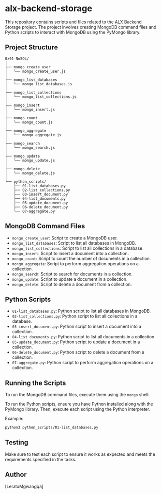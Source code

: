 # alx-backend-storage

This repository contains scripts and files related to the ALX Backend Storage project. The project involves creating MongoDB command files and Python scripts to interact with MongoDB using the PyMongo library.

## Project Structure

```
0x01-NoSQL/
│
├── mongo_create_user
│   └── mongo_create_user.js
│
├── mongo_list_databases
│   └── mongo_list_databases.js
│
├── mongo_list_collections
│   └── mongo_list_collections.js
│
├── mongo_insert
│   └── mongo_insert.js
│
├── mongo_count
│   └── mongo_count.js
│
├── mongo_aggregate
│   └── mongo_aggregate.js
│
├── mongo_search
│   └── mongo_search.js
│
├── mongo_update
│   └── mongo_update.js
│
├── mongo_delete
│   └── mongo_delete.js
│
└── python_scripts/
    ├── 01-list_databases.py
    ├── 02-list_collections.py
    ├── 03-insert_document.py
    ├── 04-list_documents.py
    ├── 05-update_document.py
    ├── 06-delete_document.py
    └── 07-aggregate.py
```

## MongoDB Command Files

- `mongo_create_user`: Script to create a MongoDB user.
- `mongo_list_databases`: Script to list all databases in MongoDB.
- `mongo_list_collections`: Script to list all collections in a database.
- `mongo_insert`: Script to insert a document into a collection.
- `mongo_count`: Script to count the number of documents in a collection.
- `mongo_aggregate`: Script to perform aggregation operations on a collection.
- `mongo_search`: Script to search for documents in a collection.
- `mongo_update`: Script to update a document in a collection.
- `mongo_delete`: Script to delete a document from a collection.

## Python Scripts

- `01-list_databases.py`: Python script to list all databases in MongoDB.
- `02-list_collections.py`: Python script to list all collections in a database.
- `03-insert_document.py`: Python script to insert a document into a collection.
- `04-list_documents.py`: Python script to list all documents in a collection.
- `05-update_document.py`: Python script to update a document in a collection.
- `06-delete_document.py`: Python script to delete a document from a collection.
- `07-aggregate.py`: Python script to perform aggregation operations on a collection.

## Running the Scripts

To run the MongoDB command files, execute them using the `mongo` shell.

To run the Python scripts, ensure you have Python installed along with the PyMongo library. Then, execute each script using the Python interpreter.

Example:
```bash
python3 python_scripts/01-list_databases.py
```

## Testing

Make sure to test each script to ensure it works as expected and meets the requirements specified in the tasks.

## Author

[LeratoMgwangqa]
